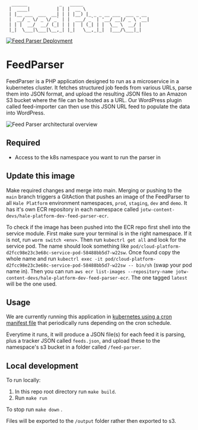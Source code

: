 ```
  ______            _   _____
 |  ____|          | | |  __ \
 | |__ ___  ___  __| | | |__) |_ _ _ __ ___  ___ _ __
 |  __/ _ \/ _ \/ _` | |  ___/ _` | '__/ __|/ _ \ '__|
 | | |  __/  __/ (_| | | |  | (_| | |  \__ \  __/ |
 |_|  \___|\___|\__,_| |_|   \__,_|_|  |___/\___|_|

```
[![Feed Parser Deployment](https://github.com/ministryofjustice/feed-parser/actions/workflows/cd.yaml/badge.svg)](https://github.com/ministryofjustice/feed-parser/actions/workflows/cd.yaml)

# FeedParser
FeedParser is a PHP application designed to run as a microservice in a kubernetes cluster. It fetches structured job feeds from various URLs, parse them into JSON format, and upload the resulting JSON files to an Amazon S3 bucket where the file can be hosted as a URL. Our WordPress plugin called feed-importer can then use this JSON URL feed to populate the data into WordPress.

![Feed Parser architectural overview](https://cloud-platform-e218f50a4812967ba1215eaecede923f.s3.amazonaws.com/uploads/2023/09/feed-parser-architecture-overview-1.png)

## Required
- Access to the k8s namespace you want to run the parser in

## Update this image

Make required changes and merge into main. Merging or pushing to the `main` branch triggers a GitAction that pushes an image of the FeedParser to all `Hale Platform` environment namespaces, `prod`, `staging`, `dev` and `demo`. It has it's own ECR repository in each namespace called `jotw-content-devs/hale-platform-dev-feed-parser-ecr`.

To check if the image has been pushed into the ECR repo first shell into the
service module. First make sure your terminal is in the right namespace. If it
is not, run `worm switch <env>`. Then run `kubectrl get all` and look for the
service pod. The name should look something like
`pod/cloud-platform-d2fcc98e23c3e68c-service-pod-58488bb5d7-w22sw`. Once found
copy the whole name and run `kubectrl exec -it
pod/cloud-platform-d2fcc98e23c3e68c-service-pod-58488bb5d7-w22sw -- bin/sh`
(swap your pod name in). Then you can run `aws ecr list-images
--repository-name jotw-content-devs/hale-platform-dev-feed-parser-ecr`. The one
tagged `latest` will be the one used.

## Usage

We are currently running this application in [kubernetes using a cron manifest file](https://github.com/ministryofjustice/hale-platform/blob/main/helm_deploy/wordpress/templates/cron-feedparser.yaml) that periodically runs depending on the cron schedule.

Everytime it runs, it will produce a JSON file(s) for each feed it is parsing,
plus a tracker JSON called `feeds.json`, and upload these to the namespace's s3
bucket in a folder called `/feed-parser`.

## Local development

To run locally:

1. In this repo root directory run `make build`.
2. Run `make run`

To stop run `make down` .

Files will be exported to the `/output` folder rather then exported to s3.

